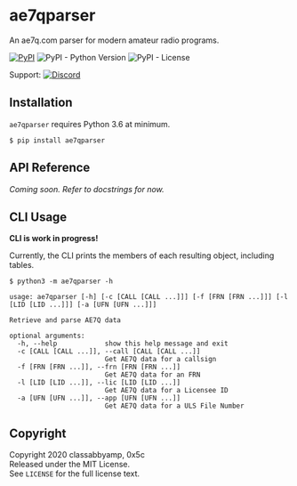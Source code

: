 # ae7qparser

An ae7q.com parser for modern amateur radio programs.

[![PyPI](https://img.shields.io/pypi/v/ae7qparser)](https://pypi.org/project/ae7qparser/) ![PyPI - Python Version](https://img.shields.io/pypi/pyversions/ae7qparser) ![PyPI - License](https://img.shields.io/pypi/l/ae7qparser)

Support: [![Discord](https://discordapp.com/api/guilds/656888365886734340/widget.png?style=shield)](https://discord.gg/SwyjdDN)

## Installation

`ae7qparser` requires Python 3.6 at minimum.

```none
$ pip install ae7qparser
```


## API Reference

*Coming soon. Refer to docstrings for now.*


## CLI Usage

**CLI is work in progress!**  

Currently, the CLI prints the members of each resulting object, including tables.

```none
$ python3 -m ae7qparser -h

usage: ae7qparser [-h] [-c [CALL [CALL ...]]] [-f [FRN [FRN ...]]] [-l [LID [LID ...]]] [-a [UFN [UFN ...]]]

Retrieve and parse AE7Q data

optional arguments:
  -h, --help            show this help message and exit
  -c [CALL [CALL ...]], --call [CALL [CALL ...]]
                        Get AE7Q data for a callsign
  -f [FRN [FRN ...]], --frn [FRN [FRN ...]]
                        Get AE7Q data for an FRN
  -l [LID [LID ...]], --lic [LID [LID ...]]
                        Get AE7Q data for a Licensee ID
  -a [UFN [UFN ...]], --app [UFN [UFN ...]]
                        Get AE7Q data for a ULS File Number
```


## Copyright

Copyright 2020 classabbyamp, 0x5c  
Released under the MIT License.  
See `LICENSE` for the full license text.
